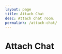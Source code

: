```yaml
---
layout: page
title: Attach Chat
desc: Attach chat room.
permalink: /attach-chat/
---
```


# Attach Chat

<div style="height: 65vh">
  <div style="height: 60vh"
    class="attach-chat"
    attach.api-key="dev_web_SoVksz30pxAMPFcT_23U9BguSSYztLHlE"
    attach.room.url="https://johngorman.io"
    attach.chat.viewer-background-color="#20B2AA"
    attach.chat.editor-background-color="orangeRed"
    attach.participants.avatar-border-radius="square"
    attach.user.username="Charlotte"
    attach.user.avatar="https://avatars.attach.live/avatar11.png"
  />
</div>

<script>
  function attach_setup() {
    var boxes = Array.from(document.getElementsByClassName('attach-videocall'))
        .concat(Array.from(document.getElementsByClassName('attach-chat')));
    var head = document.getElementsByTagName('head')[0];

    boxes.forEach(function(box) {
      var attrs = box.attributes;
      for (var ii = 0; ii < attrs.length; ii++) {
        var attr = attrs.item(ii);
        if (attr.name.substr(0, 6) != 'attach') continue;
        var meta = document.createElement('meta');
        var name = attr.name.replace(/[_.]/g, ":");
        meta.setAttribute('property', name);
        meta.content = attr.value;
        head.appendChild(meta);
      }
    })
  }
  attach_setup();
</script>

<script src="https://video.attach.live/v1" defer></script>
